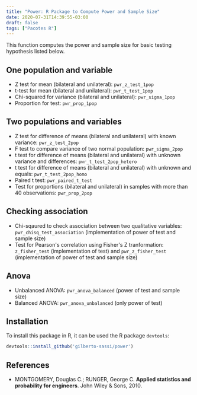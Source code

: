 ```yaml
---
title: "Power: R Package to Compute Power and Sample Size"
date: 2020-07-31T14:39:55-03:00
draft: false
tags: ["Pacotes R"]
---
```



This function computes the power and sample size for basic testing hypothesis listed below.

## One population and variable

* Z test for mean (bilateral and unilateral): `pwr_z_test_1pop`
* t-test for mean (bilateral and unilateral): `pwr_t_test_1pop`
* Chi-squared for variance (bilateral and unilateral): `pwr_sigma_1pop`
* Proportion for test: `pwr_prop_1pop`

## Two populations and variables

* Z test for difference of means (bilateral and unilateral) with known variance: `pwr_z_test_2pop`
* F test to compare variance of two normal population: `pwr_sigma_2pop`
* t test for difference of means (bilateral and unilateral) with unknown variance and differences: `pwr_t_test_2pop_hetero`
* t test for difference of means (bilateral and unilateral) with unknown and equals: `pwr_t_test_2pop_homo`
* Paired t test: `pwr_paired_t_test`
* Test for proportions (bilateral and unilateral) in samples with more than 40 observations: `pwr_prop_2pop`

## Checking association

* Chi-sqaured to check association between two qualitative variables: `pwr_chisq_test_association` (implementation of power of test and sample size)
* Test for Pearson's correlation using Fisher's Z tranformation: `z_fisher_test` (implementation of test) and `pwr_z_fisher_test` (implementation of power of test and sample size)

## Anova

* Unbalanced ANOVA: `pwr_anova_balanced` (power of test and sample size)
* Balanced ANOVA: `pwr_anova_unbalanced` (only power of test)

## Installation

To install this package in R, it can be used the R package `devtools`: 

```r
devtools::install_github('gilberto-sassi/power')
```

## References

* MONTGOMERY, Douglas C.; RUNGER, George C. **Applied statistics and probability for engineers**. John Wiley & Sons, 2010.
